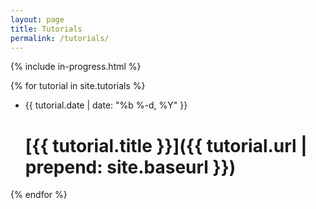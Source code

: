 ```yaml
---
layout: page
title: Tutorials
permalink: /tutorials/
---
```


{% include in-progress.html %}

{% for tutorial in site.tutorials %}
  - {{ tutorial.date | date: "%b %-d, %Y" }}
    # [{{ tutorial.title }}]({{ tutorial.url | prepend: site.baseurl }})
{% endfor %}
  
  